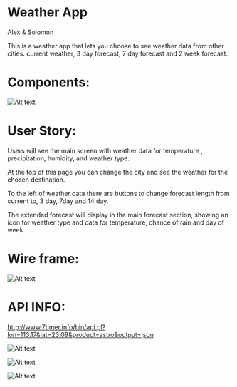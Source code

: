 # Weather App

Alex & Solomon

This is a weather app that lets you choose to see weather data from other cities.
current weather, 3 day forecast, 7 day forecast and 2 week forecast.

# Components:

![Alt text](https://i.imgur.com/ShOsULW.png)

# User Story:

Users will see the main screen with weather data for temperature , precipitation, humidity, and weather type.

At the top of this page you can change the city and see the weather for the chosen destination.

To the left of weather data there are buttons to change forecast length from current to, 3 day, 7day and 14 day.

The extended forecast will display in the main forecast section, showing an icon for weather type and data for temperature, chance of rain and day of week.

# Wire frame:

![Alt text](https://i.imgur.com/0607WLS.jpg)

# API INFO:

http://www.7timer.info/bin/api.pl?lon=113.17&lat=23.09&product=astro&output=json

![Alt text](https://i.imgur.com/CWN9BQt.png)

![Alt text](https://i.imgur.com/cbB1k5I.png)

![Alt text](https://i.imgur.com/WAXyJ0K.png)
